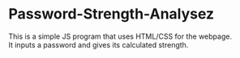 # Password-Strength-Analysez
This is a simple JS program that uses HTML/CSS for the webpage. <br />
It inputs a password and gives its calculated strength.

